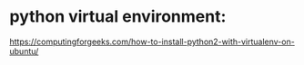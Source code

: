 # python virtual environment:
https://computingforgeeks.com/how-to-install-python2-with-virtualenv-on-ubuntu/
